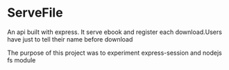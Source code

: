 ServeFile
=========
An api built with express. It serve ebook and register each download.Users have just to tell their name before download

The purpose of this project was to experiment express-session and nodejs fs module
